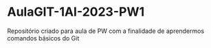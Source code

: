 # AulaGIT-1AI-2023-PW1
Repositório criado para aula de PW com a finalidade de aprendermos comandos básicos do Git
